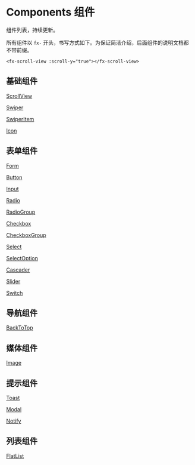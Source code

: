 # Components 组件

组件列表，持续更新。

所有组件以 `fx-` 开头，书写方式如下。为保证简洁介绍，后面组件的说明文档都不带前缀。

```
<fx-scroll-view :scroll-y="true"></fx-scroll-view>
```

## <a name="基础组件">基础组件</a>

[ScrollView](./components/README.ScrollView.md)

[Swiper](./components/README.Swiper.md)

[SwiperItem](./components/README.SwiperItem.md)

[Icon](./components/README.Icon.md)

## <a name="表单组件">表单组件</a>

[Form](./components/README.Form.md)

[Button](./components/README.Button.md)

[Input](./components/README.Input.md)

[Radio](./components/README.Radio.md)

[RadioGroup](./components/README.RadioGroup.md)

[Checkbox](./components/README.Checkbox.md)

[CheckboxGroup](./components/README.CheckboxGroup.md)

[Select](./components/README.Select.md)

[SelectOption](./components/README.SelectOption.md)

[Cascader](./components/README.Cascader.md)

[Slider](./components/README.Slider.md)

[Switch](./components/README.Switch.md)

## <a name="导航组件">导航组件</a>

[BackToTop](./components/README.BackToTop.md)

## <a name="媒体组件">媒体组件</a>

[Image](./components/README.Image.md)

## <a name="提示组件">提示组件</a>

[Toast](./components/README.Toast.md)

[Modal](./components/README.Modal.md)

[Notify](./components/README.Notify.md)

## <a name="列表组件">列表组件</a>

[FlatList](./components/README.FlatList.md)
